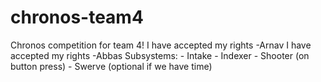 # chronos-team4
Chronos competition for team 4!
I have accepted my rights -Arnav
I have accepted my rights -Abbas
Subsystems:
    - Intake
    - Indexer
    - Shooter (on button press)
    - Swerve (optional if we have time)
